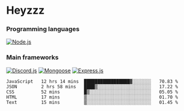 # Heyzzz  

### Programming languages  

[![Node.js](https://img.shields.io/badge/-Node.js-262626?style=for-the-badge)](https://nodejs.org/ru)

### Main frameworks

[![Discord.js](https://img.shields.io/badge/-Discord.js-262626?style=for-the-badge)](https://www.npmjs.com/package/discord.js) [![Mongoose](https://img.shields.io/badge/-Mongoose-262626?style=for-the-badge)](https://www.npmjs.com/package/mongoose) [![Express.js](https://img.shields.io/badge/-Express.js-262626?style=for-the-badge)](https://www.npmjs.com/package/express)
<!--START_SECTION:waka-->
```text
JavaScript   12 hrs 14 mins  █████████████████▓░░░░░░░   70.83 % 
JSON         2 hrs 58 mins   ████▒░░░░░░░░░░░░░░░░░░░░   17.22 % 
CSS          52 mins         █▒░░░░░░░░░░░░░░░░░░░░░░░   05.05 % 
HTML         17 mins         ▒░░░░░░░░░░░░░░░░░░░░░░░░   01.70 % 
Text         15 mins         ▒░░░░░░░░░░░░░░░░░░░░░░░░   01.45 % 
```
<!--END_SECTION:waka-->
